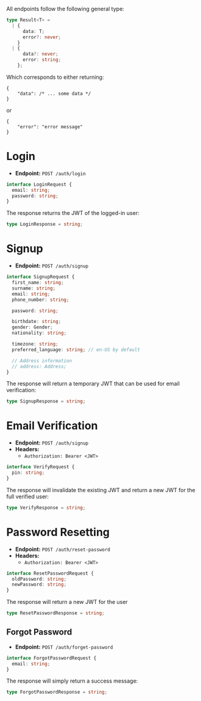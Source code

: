
All endpoints follow the following general type:
```ts
type Result<T> =
  | {
      data: T;
      error?: never;
    }
  | {
      data?: never;
      error: string;
    };
```

Which corresponds to either returning:
```json5
{
    "data": /* ... some data */
}
```
or
```json5
{
    "error": "error message"
}
```

# Login
- **Endpoint:** `POST /auth/login`

```ts
interface LoginRequest {
  email: string;
  password: string;
}
```

The response returns the JWT of the logged-in user:
```ts
type LoginResponse = string;
```

# Signup
- **Endpoint:** `POST /auth/signup`

```ts
interface SignupRequest {
  first_name: string;
  surname: string;
  email: string;
  phone_number: string;

  password: string;

  birthdate: string;
  gender: Gender;
  nationality: string;

  timezone: string;
  preferred_language: string; // en-US by default

  // Address information
  // address: Address;
}
```

The response will return a temporary JWT that can be used for email verification:

```ts
type SignupResponse = string;
```

# Email Verification
- **Endpoint:** `POST /auth/signup`
- **Headers:**
    - `Authorization: Bearer <JWT>`

```ts
interface VerifyRequest {
  pin: string;
}
```

The response will invalidate the existing JWT and return a new JWT for the full verified user:

```ts
type VerifyResponse = string;
```

# Password Resetting
- **Endpoint:** `POST /auth/reset-password`
- **Headers:**
    - `Authorization: Bearer <JWT>`

```ts
interface ResetPasswordRequest {
  oldPassword: string;
  newPassword: string;
}
```

The response will return a new JWT for the user
```ts
type ResetPasswordResponse = string;
```

## Forgot Password
- **Endpoint:** `POST /auth/forget-password`

```ts
interface ForgotPasswordRequest {
  email: string;
}
```

The response will simply return a success message:
```ts
type ForgotPasswordResponse = string;
```

